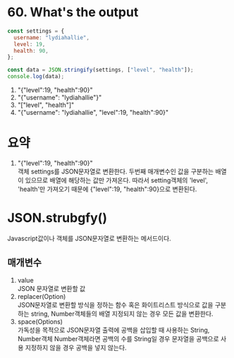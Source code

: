 # 60. What's the output

```javascript
const settings = {
  username: "lydiahallie",
  level: 19,
  health: 90,
};

const data = JSON.stringify(settings, ["level", "health"]);
console.log(data);
```

1. "{"level":19, "health":90}"
2. "{"username": "lydiahallie"}"
3. "["level", "health"]"
4. "{"username": "lydiahallie", "level":19, "health":90}"

# 요약

1. "{"level":19, "health":90}"<br>
   객체 settings를 JSON문자열로 변환한다. 두번째 매개변수인 값을 구분하는 배열이 있으므로 배열에 해당하는 값만 가져온다. 따라서 setting객체의 'level', 'health'만 가져오기 때문에 {"level":19, "health":90}으로 변환된다.

# JSON.strubgfy()

Javascript값이나 객체를 JSON문자열로 변환하는 메서드이다.

## 매개변수

1. value <br>
   JSON 문자열로 변환할 값<br>
2. replacer(Option)<br>
   JSON문자열로 변환할 방식을 정하는 함수 혹은 화이트리스트 방식으로 값을 구분하는 string, Number객체들의 배열 지정되지 않는 경우 모든 값을 변환한다.<br>
3. space(Options)<br>
   가독성을 목적으로 JSON문자열 출력에 공백을 삽입할 때 사용하는 String, Number객체 Number객체라면 공백의 수를 String일 경우 문자열을 공백으로 사용 지정하지 않을 경우 공백을 넣지 않는다. <br>
